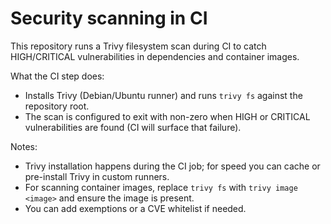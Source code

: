# Security scanning in CI

This repository runs a Trivy filesystem scan during CI to catch HIGH/CRITICAL vulnerabilities in dependencies and container images.

What the CI step does:
- Installs Trivy (Debian/Ubuntu runner) and runs `trivy fs` against the repository root.
- The scan is configured to exit with non-zero when HIGH or CRITICAL vulnerabilities are found (CI will surface that failure).

Notes:
- Trivy installation happens during the CI job; for speed you can cache or pre-install Trivy in custom runners.
- For scanning container images, replace `trivy fs` with `trivy image <image>` and ensure the image is present.
- You can add exemptions or a CVE whitelist if needed.

